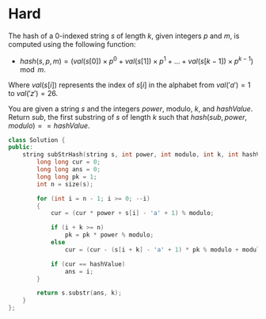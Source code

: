 # Hard

The hash of a 0-indexed string $s$ of length $k$, given integers $p$ and $m$, is computed using the following function:

- $hash(s, p, m) = (val(s[0]) \times p^0 + val(s[1]) \times p^1 + ... + val(s[k-1]) \times p^{k-1}) \mod m$.

Where $val(s[i])$ represents the index of $s[i]$ in the alphabet from $val('a') = 1$ to $val('z') = 26$.

You are given a string $s$ and the integers $power$, modulo, $k$, and $hashValue$. Return $sub$, the first substring of $s$ of length $k$ such that $hash(sub, power, modulo) == hashValue$.

```cpp
class Solution {
public:
    string subStrHash(string s, int power, int modulo, int k, int hashValue) {
        long long cur = 0;
        long long ans = 0;
        long long pk = 1;
        int n = size(s);

        for (int i = n - 1; i >= 0; --i)
        {
            cur = (cur * power + s[i] - 'a' + 1) % modulo;

            if (i + k >= n)
                pk = pk * power % modulo;
            else
                cur = (cur - (s[i + k] - 'a' + 1) * pk % modulo + modulo) % modulo;

            if (cur == hashValue)
                ans = i;
        }

        return s.substr(ans, k);
    }
};
```
